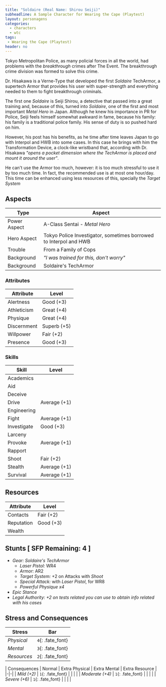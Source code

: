 ```yaml
---
title: "Soldaire (Real Name: Shirou Seiji)"
subheadline: A Sample Character for Wearing the Cape (Playtest)
layout: personagens
categories:
  - characters
  - wtc
tags:
 - Wearing the Cape (Playtest)
header: no
---
```


Tokyo Metropolitan Police, as many policial forces in all the world, had problems with the _breakthrough_ crimes after The Event. The breakthrough crime division was formed to solve this crime.

Dr. Hisakawa is a Verne-Type that developed the first _Soldaire_ TechArmor, a supertech Armor that provides his user with super-strength and everything needed to them to fight breakthrough criminals.

The first one _Soldaire_ is Seiji Shirou, a detective that passed into a great training and, because of this, turned into _Soldaire_, one of the first and most important _Metal Hero_ in Japan. Although he knew his importance in PR for Police, Seiji feels himself somewhat awkward in fame, because his family: his family is a traditional police family. His sense of duty is so pushed hard on him.

However, his post has his benefits, as he time after time leaves Japan to go with Interpol and HWB into some cases. In this case he brings with him the Transformation Device, a clock-like wristband that, according with Dr. Hisakawa _"opens a pocket dimension where the TechArmor is placed and mount it around the user"_.

He can't use the Armor too much, however: it is too much stressful to use it by too much time. In fact, the recommended use is at most one hour/day. This time can be enhanced using less resources of this, specially the _Target System_


## Aspects

| Type | Aspect |
|-|-|
| Power Aspect | A-Class Sentai - _Metal Hero_ |
| Hero Aspect | Tokyo Police Investigator, sometimes borrowed to Interpol and HWB |
| Trouble  | From a Family of Cops |
| Background | _"I was trained for this, don't worry"_ |
| Background | Soldaire's TechArmor |

### Attributes

| Attribute | Level |
|-|-|
| Alertness | Good (+3) |
| Athleticism | Great (+4) |
| Physique | Great (+4) |
| Discernment | Superb (+5) |
| Willpower | Fair (+2) |
| Presence | Good (+3) |

### Skills

| Skill | Level |
|-|-|
| Academics |  | 
| Aid |  | 
| Deceive |  | 
| Drive | Average (+1)  | 
| Engineering |  | 
| Fight | Average (+1) | 
| Investigate | Good (+3) | 
| Larceny |  | 
| Provoke | Average (+1) | 
| Rapport |  | 
| Shoot | Fair (+2) | 
| Stealth | Average (+1) | 
| Survival | Average (+1)  | 

## Resources

| Attribute | Level |
|-|-|
| Contacts | Fair (+2) |
| Reputation | Good (+3) |
| Wealth |  |

## Stunts [ SFP Remaining: 4 ]

+ _Gear: Soldaire's TechArmor_
	+ _Laser Pistol:_ WR4
	+ _Armor:_ AR2
	+ _Target System:_ +2 on Attacks with _Shoot_
	+ _Special Attack:_ with _Laser Pistol_, for WR8
	+ _Powerful Physique x4_
+ _Epic Stance_
+ _Legal Authority: +2 on tests related you can use to obtain info related with his cases_

## Stress and Consequences

| Stress | Bar |
|-|-|
| _Physical_ | `4`{: .fate_font} |
|  _Mental_ | `3`{: .fate_font} |
| _Resources_ | `2`{: .fate_font} |

| Consequences | Normal | Extra Physical | Extra Mental | Extra Resource |
|-|-|
| _Mild (+2)_ |  `1`{: .fate_font} |  | | |
| _Moderate (+4)_ | `1`{: .fate_font} | | | | 
| _Severe (+6)_ | `1`{: .fate_font} | | | |
